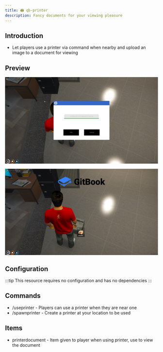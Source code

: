 ```yaml
---
title: 🖨 qb-printer
description: Fancy documents for your viewing pleasure
---
```


## Introduction

* Let players use a printer via command when nearby and upload an image to a document for viewing

## Preview

![](../../../assets/printer2.jpg)

![](../../../assets/printerend.jpg)

## Configuration

:::tip
This resource requires no configuration and has no dependencies
:::

## Commands

* /useprinter - Players can use a printer when they are near one
* /spawnprinter - Create a printer at your location to be used

## Items

* printerdocument - Item given to player when using printer, use to view the document
